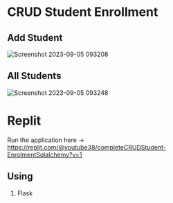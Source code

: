 # CRUD Student Enrollment

## Add Student

![Screenshot 2023-09-05 093208](https://github.com/lavikatiyar/CRUD-Student-Enrollment/assets/42214458/25d03fd1-917c-4e0f-8bb2-0e807ad524db)


## All Students

![Screenshot 2023-09-05 093248](https://github.com/lavikatiyar/CRUD-Student-Enrollment/assets/42214458/ec1df1dc-46e2-4637-a4df-c0edf219b931)


# Replit 

Run the application here -> https://replit.com/@youtube38/completeCRUDStudent-EnrolmentSqlalchemy?v=1

## Using
1. Flask
